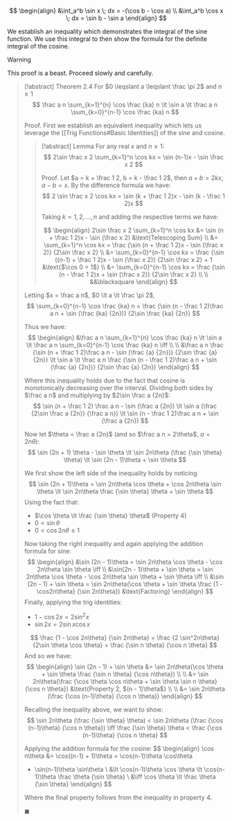 $$
\begin{align}
&\int_a^b \sin x \; dx = -(\cos b - \cos a) \\
&\int_a^b \cos x \; dx = \sin b - \sin a
\end{align}
$$

We establish an inequality which demonstrates the integral of the sine function. We use this integral to then show the formula for the definite integral of the cosine.

> [!warning]
> This proof is a beast. Proceed slowly and carefully.

> [!abstract] Theorem 2.4
> For $0 \leqslant a \leqslant \frac \pi 2$ and $n \geqslant 1$
> $$
> \frac a n \sum_{k=1}^{n} \cos \frac {ka} n \lt
> \sin a \lt
> \frac a n \sum_{k=0}^{n-1} \cos \frac {ka} n
> $$
> 
> Proof.
> First we establish an equivalent inequality which lets us leverage the [[Trig Functions#Basic Identities]] of the sine and cosine.
> 
>> [!abstract] Lemma
>> For any real $x$ and $n \geqslant 1$:
>> $$
>> 2\sin \frac x 2 \sum_{k=1}^n \cos kx = \sin (n-1)x - \sin \frac x 2
>> $$
>> 
>> Proof.
>> Let $a = k + \frac 1 2, b = k - \frac 1 2$, then $a + b = 2kx, a - b = x$. By the difference formula we have:
>> $$
>> 2 \sin \frac x 2 \cos kx = \sin (k + \frac 1 2)x - \sin (k - \frac 1 2)x
>> $$
>> 
>> Taking $k = 1, 2, \dots, n$ and adding the respective terms we have:
>> 
>> $$
>> \begin{align}
>> 2\sin \frac x 2 \sum_{k=1}^n \cos kx &= \sin (n + \frac 1 2)x - \sin (\frac x 2) &\text{Telescoping Sum} \\
>> &= \sum_{k=1}^n \cos kx = \frac {\sin (n + \frac 1 2)x - \sin (\frac x 2)} {2\sin \frac x 2} \\
>> &= \sum_{k=0}^{n-1} \cos kx = \frac {\sin ((n-1) + \frac 1 2)x - \sin (\frac x 2)} {2\sin \frac x 2} + 1 &\text{$\cos 0 = 1$} \\
>> &= \sum_{k=0}^{n-1} \cos kx = \frac {\sin (n - \frac 1 2)x + \sin (\frac x 2)} {2\sin \frac x 2} \\ \\
>> &&\blacksquare
>> \end{align}
>> $$ 
> 
> Letting $x = \frac a n$, $0 \lt a \lt \frac \pi 2$,
> $$
> \sum_{k=0}^{n-1} \cos \frac {ka} n = \frac {\sin (n - \frac 1 2)\frac a n + \sin (\frac {ka} {2n})} {2\sin \frac {ka} {2n}}
> $$
> 
> Thus we have:
> $$
> \begin{align}
> &\frac a n \sum_{k=1}^{n} \cos \frac {ka} n \lt
> \sin a \lt
> \frac a n \sum_{k=0}^{n-1} \cos \frac {ka} n  \iff \\ \\
> &\frac a n \frac {\sin (n + \frac 1 2)\frac a n - \sin (\frac {a} {2n})} {2\sin \frac {a} {2n}} \lt
> \sin a \lt
> \frac a n \frac {\sin (n - \frac 1 2)\frac a n + \sin (\frac {a} {2n})} {2\sin \frac {a} {2n}}
> \end{align}
> $$
> 
> Where this inequality holds due to the fact that cosine is monotonically decreasing over the interval. Dividing both sides by $\frac a n$ and multiplying by $2\sin \frac a {2n}$:
> $$
> \sin (n + \frac 1 2) \frac a n - \sin (\frac a {2n}) \lt
> \sin a (\frac {2\sin \frac a {2n}} {\frac a n}) \lt
> \sin (n - \frac 1 2)\frac a n + \sin (\frac a {2n})
> $$
> 
> Now let $\theta = \frac a {2n}$ (and so $\frac a n = 2\theta$, $a = 2n \theta$):
> $$
> \sin (2n + 1) \theta - \sin \theta \lt
> \sin 2n\theta (\frac {\sin \theta} \theta) \lt
> \sin (2n - 1)\theta + \sin \theta
> $$
> 
> We first show the left side of the inequality holds by noticing
> $$
> \sin (2n + 1)\theta = \sin 2n\theta \cos \theta + \cos 2n\theta \sin \theta \lt \sin 2n\theta \frac {\sin \theta} \theta + \sin \theta
> $$
> Using the fact that:
> - $\cos \theta \lt \frac {\sin \theta} \theta$ (Property 4)
> - $0 < \sin \theta$
> - $0 \lt \cos 2n\theta \leqslant 1$
> 
> Now taking the right inequality and again applying the addition formula for sine:
> $$
> \begin{align}
> &\sin (2n - 1)\theta = \sin 2n\theta \cos \theta - \cos 2n\theta \sin \theta \iff \\
> &\sin(2n - 1)\theta + \sin \theta = \sin 2n\theta \cos \theta - \cos 2n\theta \sin \theta + \sin \theta \iff \\
> &\sin (2n - 1) + \sin \theta = \sin 2n\theta(\cos \theta + \sin \theta \frac {1 - \cos2n\theta} {\sin 2n\theta}) &\text{Factoring} 
> \end{align}
> $$
> Finally, applying the trig identities:
> - $1 -\cos 2x = 2\sin^2 x$
> - $\sin 2x = 2\sin x \cos x$
>
> $$
> \frac {1 - \cos 2n\theta} {\sin 2n\theta} = \frac {2 \sin^2n\theta} {2\sin \theta \cos \theta} = \frac {\sin n \theta} {\cos n \theta}
> $$
> And so we have:
> $$
> \begin{align}
> \sin (2n - 1) + \sin \theta &= \sin 2n\theta(\cos \theta + \sin \theta \frac {\sin n \theta} {\cos n\theta}) \\ \\
> &= \sin 2n\theta(\frac {\cos \theta \cos n\theta + \sin \theta \sin n \theta} {\cos n \theta}) &\text{Property 2, $(n - 1)\theta$} \\ \\
> &= \sin 2n\theta (\frac {\cos (n-1)\theta} {\cos n \theta})
> \end{align}
> $$
> 
> Recalling the inequality above, we want to show:
> $$
> \sin 2n\theta (\frac {\sin \theta} \theta) < \sin 2n\theta (\frac {\cos (n-1)\theta} {\cos n \theta}) \iff \frac {\sin \theta} \theta < \frac {\cos (n-1)\theta} {\cos n \theta}
> $$
> 
> Applying the addition formula for the cosine: 
> $$
> \begin{align}
> \cos n\theta &= \cos((n-1) + 1)\theta = \cos(n-1)\theta \cos\theta 
> - \sin(n-1)\theta \sin\theta  \\
> &\lt \cos(n-1)\theta \cos \theta \lt
> \cos(n-1)\theta \frac \theta {\sin \theta} \\
> &\iff \cos \theta \lt \frac \theta {\sin \theta}
> \end{align}
> $$
> 
> Where the final property follows from the inequality in property 4.
> 
> $\blacksquare$